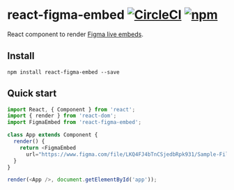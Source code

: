 # react-figma-embed [![CircleCI](https://circleci.com/gh/nagelflorian/react-figma-embed/tree/master.svg?style=svg)](https://circleci.com/gh/nagelflorian/react-figma-embed/tree/master) [![npm](https://img.shields.io/npm/v/react-figma-embed.svg)](https://www.npmjs.com/package/react-figma-embed)

React component to render [Figma live embeds](https://www.figma.com/platform).

## Install

```
npm install react-figma-embed --save
```

## Quick start

```js
import React, { Component } from 'react';
import { render } from 'react-dom';
import FigmaEmbed from 'react-figma-embed';

class App extends Component {
  render() {
    return <FigmaEmbed
      url="https://www.figma.com/file/LKQ4FJ4bTnCSjedbRpk931/Sample-File" />;
  }
}

render(<App />, document.getElementById('app'));
```
